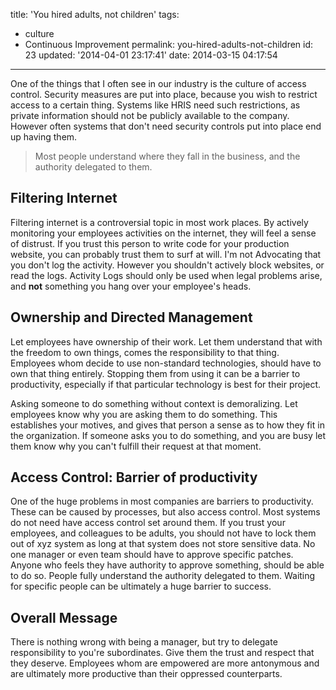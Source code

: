 title: 'You hired adults, not children'
tags:

  - culture
  - Continuous Improvement
permalink: you-hired-adults-not-children
id: 23
updated: '2014-04-01 23:17:41'
date: 2014-03-15 04:17:54
---

One of the things that I often see in our industry is the culture of access control. Security measures are put into place, because you wish to restrict access to a certain thing. Systems like HRIS need such restrictions, as private information should not be publicly available to the company. However often systems that don't need security controls put into place end up having them.

>Most people understand where they fall in the business, and the authority delegated to them.
<!-- more -->
## Filtering Internet

Filtering internet is a controversial topic in most work places. By actively monitoring your employees activities on the internet, they will feel a sense of distrust. If you trust this person to write code for your production website, you can probably trust them to surf at will. I'm not Advocating that you don't log the activity. However you shouldn't actively block websites, or read the logs. Activity Logs should only be used when legal problems arise, and **not** something you hang over your employee's heads.


## Ownership and Directed Management

Let employees have ownership of their work. Let them understand that with the freedom to own things, comes the responsibility to that thing. Employees whom decide to use non-standard technologies, should have to own that thing entirely. Stopping them from using it can be a barrier to productivity, especially if that particular technology is best for their project.

Asking someone to do something without context is demoralizing. Let employees know why you are asking them to do something. This establishes your motives, and gives that person a sense as to how they fit in the organization. If someone asks you to do something, and you are busy let them know why you can't fulfill their request at that moment.

## Access Control: Barrier of productivity

One of the huge problems in most companies are barriers to productivity. These can be caused by processes, but also access control. Most systems do not need have access control set around them. If you trust your employees, and colleagues to be adults, you should not have to lock them out of xyz system as long at that system does not store sensitive data.  No one manager or even team should have to approve specific patches. Anyone who feels they have authority to approve something, should be able to do so. People fully understand the authority delegated to them. Waiting for specific people can be ultimately a huge barrier to success.

## Overall Message

There is nothing wrong with being a manager, but try to delegate responsibility to you're subordinates. Give them the trust and respect that they deserve. Employees whom are empowered are more antonymous and are ultimately more productive than their oppressed counterparts.
